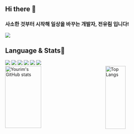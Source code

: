 ## Hi there 👋
<!--
**yourim08/yourim08** is a ✨ _special_ ✨ repository because its `README.md` (this file) appears on your GitHub profile.

Here are some ideas to get you started:

- 🔭 I’m currently working on ...
- 🌱 I’m currently learning ...
- 👯 I’m looking to collaborate on ...
- 🤔 I’m looking for help with ...
- 💬 Ask me about ...
- 📫 How to reach me: ...
- 😄 Pronouns: ...
- ⚡ Fun fact: ...
-->
<h3>사소한 것부터 시작해 일상을 바꾸는 개발자, 전유림 입니다!</h3>
<img src="https://capsule-render.vercel.app/api?type=waving&color=00BFFF&height=270&section=header&text=Welcome%20to%20Yourim's%20Github&fontSize=40&fontColor=D3D3D3&textAlign=right&section=header" />

<h2>Language & Stats🌱</h2>
<div style="display: flex; align-items: center; justify-content: space-between;">
    <div>
        <img src="https://img.shields.io/badge/java-%23ED8B00.svg?style=for-the-badge&logo=openjdk&logoColor=white"/>
        <img src="https://img.shields.io/badge/c-%2300599C.svg?style=for-the-badge&logo=c&logoColor=white"/>
        <img src="https://img.shields.io/badge/html5-%23E34F26.svg?style=for-the-badge&logo=html5&logoColor=white"/>
        <img src="https://img.shields.io/badge/css-1572B6?style=for-the-badge&logo=css3&logoColor=white"> 
        <img src="https://img.shields.io/badge/javascript-F7DF1E?style=for-the-badge&logo=javascript&logoColor=black"> 
        <img src="https://img.shields.io/badge/Python-3776AB?style=for-the-badge&logo=Python&logoColor=white"/>
    </div>
</div>
<div style="display: flex; flex-direction: row; justify-content: space-between; gap: 10px;">
    <img src="https://github-readme-stats.vercel.app/api?username=yourim08&show_icons=true&theme=radical&cache_seconds=1500" alt="Yourim's GitHub stats" style="width: 48%; height: 200px;" />
    <img src="https://github-readme-stats.vercel.app/api/top-langs/?username=yourim08&layout=compact&theme=radical&cache_seconds=1500" alt="Top Langs" style="width: 36%; height: 203px;" />
</div>
